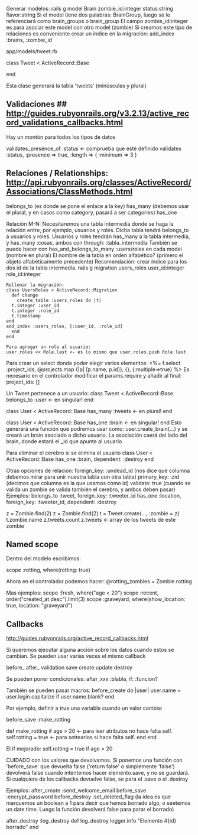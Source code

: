 Generar modelos:
rails g model Brain zombie_id:integer status:string flavor:string
  Si el model tiene dos palabras: BrainGroup, luego se le referenciará como brain_groups o brain_group
  El campo zombie_id:integer es para asociar este model con otro model (zombie)
  Si creamos este tipo de relaciones es conveniente crear un índice en la migración: add_index :brains, :zombie_id

app/models/tweet.rb

class Tweet < ActiveRecord::Base

end

Esta clase generará la tabla 'tweets' (minúsculas y plural)


## Validaciones ## http://guides.rubyonrails.org/v3.2.13/active_record_validations_callbacks.html
Hay un montón para todos los tipos de datos

validates_presence_of :status <- comprueba que esté definido
validates :status, :presence => true, :length => { :minimum => 3 }


## Relaciones / Relationships: http://api.rubyonrails.org/classes/ActiveRecord/Associations/ClassMethods.html
belongs_to (es donde se pone el enlace a la key)
has_many (debemos usar el plural, y en casos como category, pasará a ser categories)
has_one

Relación M-N:
  Necesitaremos una tabla intermedia donde se haga la relación entre, por ejemplo, usuarios y roles.
  Dicha tabla tendrá belongs_to a usuarios y roles.
  Usuarios y roles tendrán has_many a la tabla intermedia, y has_many :cosas, ambos con through: :tabla_intermedia
  También se puede hacer con has_and_belongs_to_many :users/roles en cada model (nombre en plural)
  El nombre de la tabla en orden alfabético? (primero el objeto alfabéticamente precedente)
  Recomendación: crear índice para los dos id de la tabla intermedia.
    rails g migration users_roles user_id:integer role_id:integer

    Rellenar la migración:
    class UsersRoles < ActiveRecord::Migration
      def change
        create_table :users_roles do |t|
	  t.integer :user_id
	  t.integer :role_id
	  t.timestamp
	end
	add_index :users_roles, [:user_id, :role_id]
      end
    end

    Para agregar un role al usuario:
    user.roles << Role.last <- es lo mismo que user.roles.push Role.last


Para crear un select donde poder elegir varios elementos:
<%= f.select :project_ids, @projects.map {|p| [p.name, p.id]}, {}, {:multiple=>true} %>
Es necesario en el controlador modificar el params.require y añadir al final: project_ids: []



Un Tweet pertenece a un usuario:
class Tweet < ActiveRecord::Base
  belongs_to :user <- en singular!
end

class User < ActiveRecord::Base
  has_many :tweets <- en plural!
end

class User < ActiveRecord::Base
  has_one :brain <- en singular!
end
Esto generará una función que podremos usar como:
user.create_brain(...) y se creará un brain asociado a dicho usuario. La asociación caerá del lado del brain, donde estará el _id que apunte al usuario

Para eliminar el cerebro si se elimina el usuario
class User < ActiveRecord::Base
  has_one :brain, dependent: :destroy
end

Otras opciones de relación:
foreign_key: :undead_id (nos dice que columna debemos mirar para unir nuestra tabla con otra tabla)
primary_key: :zid (decimos que columna es la que usamos como id)
validate: true (cuando se valida un zombie se valida también el cerebro, y ambos deben pasar)
Ejemplos:
  belongs_to :tweet, foreign_key: :tweeter_id
  has_one :location, foreign_key: :tweeter_id, dependent: :destroy


z = Zombie.find(2)
z = Zombie.find(2)
t = Tweet.create(..., :zombie = z)
t.zombie.name
z.tweets.count
z.tweets <- array de los tweets de este zombie



## Named scope
Dentro del modelo escribimos:

scope :rotting, where(rotting: true)

Ahora en el controlador podemos hacer:
@rotting_zombies = Zombie.rotting

Mas ejemplos:
scope :fresh, where("age < 20")
scope :recent, order("created_at desc").limit(3)
scope :graveyard, where(show_location: true, location: "graveyard")


## Callbacks
http://guides.rubyonrails.org/active_record_callbacks.html

Si queremos ejecutar alguna acción sobre los datos cuando estos se cambian.
Se pueden usar varias veces el mismo callback

before_
after_
	validation
	save
	create
	update
	destroy

Se pueden poner condicionales: after_xxx :blabla, if: :funcion?

También se pueden pasar macros:
before_create do |user|
  user.name = user.login.capitalize if user.name.blank?
end


Por ejemplo, definir a true una variable cuando un valor cambie:

before_save :make_rotting

def make_rotting
  if age > 20 <- para leer atributos no hace falta self.
    self.rotting = true <- para settearlos si hace falta self.
  end
end

El if mejorado:
self.rotting = true if age > 20


CUIDADO con los valores que devolvamos. Si ponemos una función con 'before_save' que devuelta false ('return false' o simplemente 'false') devolverá false cuando intentemos hacer elemento.save, y no se guardará. Si cualquiera de los callbacks devuelve false, se para el .save o el .destroy


Ejemplos:
after_create :send_welcome_email
before_save :encrypt_password
before_destroy :set_deleted_flag (la idea es que marquemos un boolean a 1 para decir que hemos borrado algo, o seetemos un date time. Luego la función devolverá false para parar el borrado)

after_destroy :log_destroy
def log_destroy
  logger.info "Elemento #{id} borrado"
end
